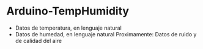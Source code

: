 # Arduino-TempHumidity
* Datos de temperatura, en lenguaje natural
* Datos de humedad, en lenguaje natural
Proximamente: Datos de ruido y de calidad del aire
